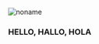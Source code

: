 ![noname](https://user-images.githubusercontent.com/99783474/177781159-f18fee37-bbf8-4cd6-9410-d27dc3a62c1d.png)

### HELLO, HALLO, HOLA 



<!--
**oiosu/oiosu** is a ✨ _special_ ✨ repository because its `README.md` (this file) appears on your GitHub profile.

Here are some ideas to get you started:

- 🔭 I’m currently working on ...
- 🌱 I’m currently learning ...
- 👯 I’m looking to collaborate on ...
- 🤔 I’m looking for help with ...
- 💬 Ask me about ...
- 📫 How to reach me: ...
- 😄 Pronouns: ...
- ⚡ Fun fact: ...
-->
